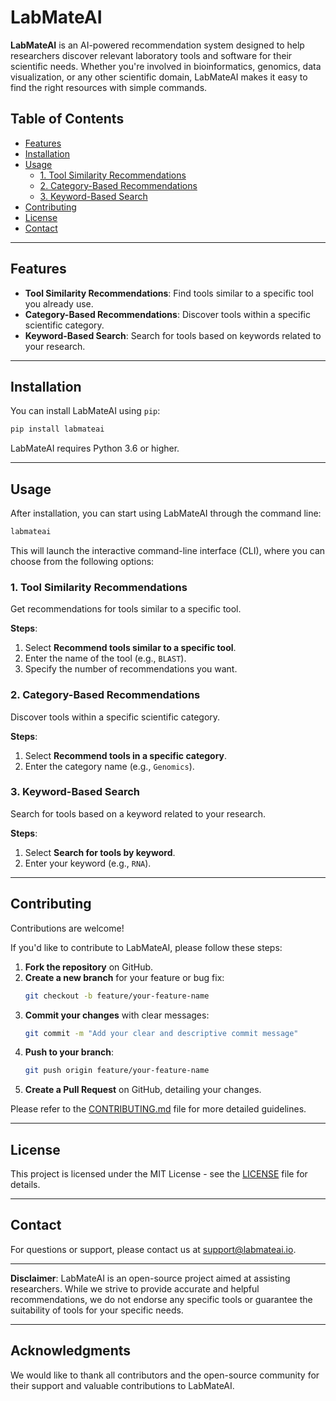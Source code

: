 
# LabMateAI

**LabMateAI** is an AI-powered recommendation system designed to help researchers discover relevant laboratory tools and software for their scientific needs. Whether you're involved in bioinformatics, genomics, data visualization, or any other scientific domain, LabMateAI makes it easy to find the right resources with simple commands.

## Table of Contents

- [Features](#features)
- [Installation](#installation)
- [Usage](#usage)
  - [1. Tool Similarity Recommendations](#1-tool-similarity-recommendations)
  - [2. Category-Based Recommendations](#2-category-based-recommendations)
  - [3. Keyword-Based Search](#3-keyword-based-search)
- [Contributing](#contributing)
- [License](#license)
- [Contact](#contact)

---

## Features

- **Tool Similarity Recommendations**: Find tools similar to a specific tool you already use.
- **Category-Based Recommendations**: Discover tools within a specific scientific category.
- **Keyword-Based Search**: Search for tools based on keywords related to your research.

---

## Installation

You can install LabMateAI using `pip`:

```bash
pip install labmateai
```

LabMateAI requires Python 3.6 or higher.

---

## Usage

After installation, you can start using LabMateAI through the command line:

```bash
labmateai
```

This will launch the interactive command-line interface (CLI), where you can choose from the following options:

### 1. Tool Similarity Recommendations

Get recommendations for tools similar to a specific tool.

**Steps**:

1. Select **Recommend tools similar to a specific tool**.
2. Enter the name of the tool (e.g., `BLAST`).
3. Specify the number of recommendations you want.

### 2. Category-Based Recommendations

Discover tools within a specific scientific category.

**Steps**:

1. Select **Recommend tools in a specific category**.
2. Enter the category name (e.g., `Genomics`).

### 3. Keyword-Based Search

Search for tools based on a keyword related to your research.

**Steps**:

1. Select **Search for tools by keyword**.
2. Enter your keyword (e.g., `RNA`).

---

## Contributing

Contributions are welcome!

If you'd like to contribute to LabMateAI, please follow these steps:

1. **Fork the repository** on GitHub.
2. **Create a new branch** for your feature or bug fix:
   ```bash
   git checkout -b feature/your-feature-name
   ```
3. **Commit your changes** with clear messages:
   ```bash
   git commit -m "Add your clear and descriptive commit message"
   ```
4. **Push to your branch**:
   ```bash
   git push origin feature/your-feature-name
   ```
5. **Create a Pull Request** on GitHub, detailing your changes.

Please refer to the [CONTRIBUTING.md](CONTRIBUTING.md) file for more detailed guidelines.

---

## License

This project is licensed under the MIT License - see the [LICENSE](LICENSE) file for details.

---

## Contact

For questions or support, please contact us at [support@labmateai.io](mailto:support@labmateai.io).

---

**Disclaimer**: LabMateAI is an open-source project aimed at assisting researchers. While we strive to provide accurate and helpful recommendations, we do not endorse any specific tools or guarantee the suitability of tools for your specific needs.

---

## Acknowledgments

We would like to thank all contributors and the open-source community for their support and valuable contributions to LabMateAI.

